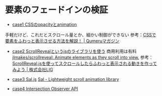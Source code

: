 # 要素のフェードインの検証  

- [case1 CSSのopacityとanimation](./case1/)

手軽だけど、これだとスクロール量とか、細かい制御ができない 
参考：[CSSで要素をふわっと表示させる方法を解説！ \| Qumeruマガジン](https://qumeru.com/magazine/155)

- [case2 ScrollRevealというjsのライブラリを使う](./case2/)
商用利用は有料
[jlmakes/scrollreveal: Animate elements as they scroll into view\.](https://github.com/jlmakes/scrollreveal)
参考：[ScrollReveal\.jsを使ってスクロールしたらふわっと表示される動きを作ってみよう \| 株式会社LIG](https://liginc.co.jp/500530)

- [case3 Sal.js](./case3/)
[Sal \- Lightweight scroll animation library](https://mciastek.github.io/sal/)

- [case4 Intersection Observer API](./case4/)
